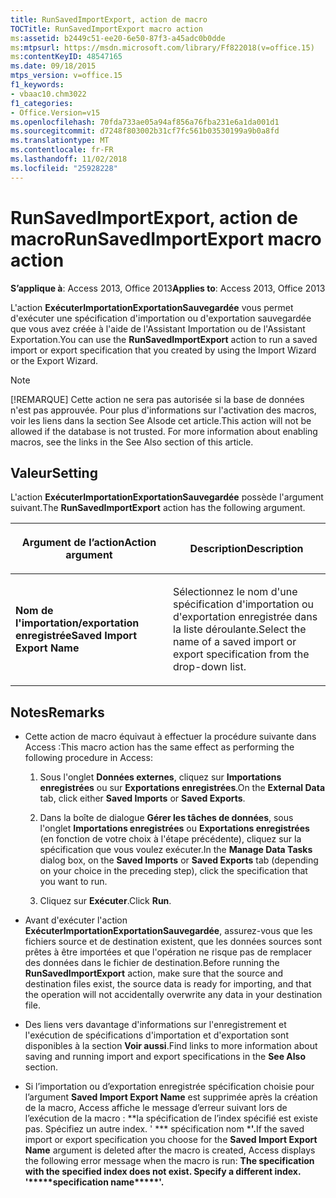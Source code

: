 ```yaml
---
title: RunSavedImportExport, action de macro
TOCTitle: RunSavedImportExport macro action
ms:assetid: b2449c51-ee20-6e50-87f3-a45adc0b0dde
ms:mtpsurl: https://msdn.microsoft.com/library/Ff822018(v=office.15)
ms:contentKeyID: 48547165
ms.date: 09/18/2015
mtps_version: v=office.15
f1_keywords:
- vbaac10.chm3022
f1_categories:
- Office.Version=v15
ms.openlocfilehash: 70fda733ae05a94af856a76fba231e6a1da001d1
ms.sourcegitcommit: d7248f803002b31cf7fc561b03530199a9b0a8fd
ms.translationtype: MT
ms.contentlocale: fr-FR
ms.lasthandoff: 11/02/2018
ms.locfileid: "25928228"
---
```

# <a name="runsavedimportexport-macro-action"></a><span data-ttu-id="add37-102">RunSavedImportExport, action de macro</span><span class="sxs-lookup"><span data-stu-id="add37-102">RunSavedImportExport macro action</span></span>


<span data-ttu-id="add37-103">**S’applique à**: Access 2013, Office 2013</span><span class="sxs-lookup"><span data-stu-id="add37-103">**Applies to**: Access 2013, Office 2013</span></span>

<span data-ttu-id="add37-104">L'action **ExécuterImportationExportationSauvegardée** vous permet d'exécuter une spécification d'importation ou d'exportation sauvegardée que vous avez créée à l'aide de l'Assistant Importation ou de l'Assistant Exportation.</span><span class="sxs-lookup"><span data-stu-id="add37-104">You can use the **RunSavedImportExport** action to run a saved import or export specification that you created by using the Import Wizard or the Export Wizard.</span></span>


> [!NOTE]
> <P><span data-ttu-id="add37-p101">[!REMARQUE] Cette action ne sera pas autorisée si la base de données n'est pas approuvée. Pour plus d'informations sur l'activation des macros, voir les liens dans la section See Alsode cet article.</span><span class="sxs-lookup"><span data-stu-id="add37-p101">This action will not be allowed if the database is not trusted. For more information about enabling macros, see the links in the See Also section of this article.</span></span></P>



## <a name="setting"></a><span data-ttu-id="add37-107">Valeur</span><span class="sxs-lookup"><span data-stu-id="add37-107">Setting</span></span>

<span data-ttu-id="add37-108">L'action **ExécuterImportationExportationSauvegardée** possède l'argument suivant.</span><span class="sxs-lookup"><span data-stu-id="add37-108">The **RunSavedImportExport** action has the following argument.</span></span>

<table>
<colgroup>
<col style="width: 50%" />
<col style="width: 50%" />
</colgroup>
<thead>
<tr class="header">
<th><p><span data-ttu-id="add37-109">Argument de l’action</span><span class="sxs-lookup"><span data-stu-id="add37-109">Action argument</span></span></p></th>
<th><p><span data-ttu-id="add37-110">Description</span><span class="sxs-lookup"><span data-stu-id="add37-110">Description</span></span></p></th>
</tr>
</thead>
<tbody>
<tr class="odd">
<td><p><span data-ttu-id="add37-111"><strong>Nom de l'importation/exportation enregistrée</strong></span><span class="sxs-lookup"><span data-stu-id="add37-111"><strong>Saved Import Export Name</strong></span></span></p></td>
<td><p><span data-ttu-id="add37-112">Sélectionnez le nom d'une spécification d'importation ou d'exportation enregistrée dans la liste déroulante.</span><span class="sxs-lookup"><span data-stu-id="add37-112">Select the name of a saved import or export specification from the drop-down list.</span></span></p></td>
</tr>
</tbody>
</table>


## <a name="remarks"></a><span data-ttu-id="add37-113">Notes</span><span class="sxs-lookup"><span data-stu-id="add37-113">Remarks</span></span>

  - <span data-ttu-id="add37-114">Cette action de macro équivaut à effectuer la procédure suivante dans Access :</span><span class="sxs-lookup"><span data-stu-id="add37-114">This macro action has the same effect as performing the following procedure in Access:</span></span>
    
    1.  <span data-ttu-id="add37-115">Sous l'onglet **Données externes**, cliquez sur **Importations enregistrées** ou sur **Exportations enregistrées**.</span><span class="sxs-lookup"><span data-stu-id="add37-115">On the **External Data** tab, click either **Saved Imports** or **Saved Exports**.</span></span>
    
    2.  <span data-ttu-id="add37-116">Dans la boîte de dialogue **Gérer les tâches de données**, sous l'onglet **Importations enregistrées** ou **Exportations enregistrées** (en fonction de votre choix à l'étape précédente), cliquez sur la spécification que vous voulez exécuter.</span><span class="sxs-lookup"><span data-stu-id="add37-116">In the **Manage Data Tasks** dialog box, on the **Saved Imports** or **Saved Exports** tab (depending on your choice in the preceding step), click the specification that you want to run.</span></span>
    
    3.  <span data-ttu-id="add37-117">Cliquez sur **Exécuter**.</span><span class="sxs-lookup"><span data-stu-id="add37-117">Click **Run**.</span></span>

  - <span data-ttu-id="add37-118">Avant d'exécuter l'action **ExécuterImportationExportationSauvegardée**, assurez-vous que les fichiers source et de destination existent, que les données sources sont prêtes à être importées et que l'opération ne risque pas de remplacer des données dans le fichier de destination.</span><span class="sxs-lookup"><span data-stu-id="add37-118">Before running the **RunSavedImportExport** action, make sure that the source and destination files exist, the source data is ready for importing, and that the operation will not accidentally overwrite any data in your destination file.</span></span>

  - <span data-ttu-id="add37-119">Des liens vers davantage d'informations sur l'enregistrement et l'exécution de spécifications d'importation et d'exportation sont disponibles à la section **Voir aussi**.</span><span class="sxs-lookup"><span data-stu-id="add37-119">Find links to more information about saving and running import and export specifications in the **See Also** section.</span></span>

  - <span data-ttu-id="add37-120">Si l’importation ou d’exportation enregistrée spécification choisie pour l’argument **Saved Import Export Name** est supprimée après la création de la macro, Access affiche le message d’erreur suivant lors de l’exécution de la macro : \*\*la spécification de l’index spécifié est existe pas. Spécifiez un autre index. ' \*\*\* spécification nom \***'.**</span><span class="sxs-lookup"><span data-stu-id="add37-120">If the saved import or export specification you choose for the **Saved Import Export Name** argument is deleted after the macro is created, Access displays the following error message when the macro is run: **The specification with the specified index does not exist. Specify a different index. '\*\*\*\*\*specification name\*\*\*\*\*'.**</span></span>

